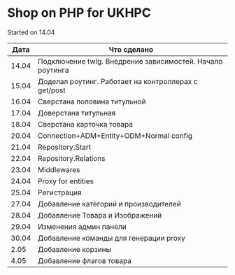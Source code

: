 # Shop on PHP for UKHPC

Started on 14.04

| Дата | Что сделано |
| ----------- | ----------- |
| 14.04  | Подключение twig. Внедрение зависимостей. Начало роутинга |
| 15.04  | Доделал роутинг. Работает на контроллерах с get/post |
| 16.04  | Сверстана половина титульной |
| 17.04  | Доверстана титульная |
| 18.04  | Сверстана карточка товара |
| 20.04  | Connection+ADM+Entity+ODM+Normal config |
| 21.04  | Repository.Start |
| 22.04  | Repository.Relations |
| 23.04  | Middlewares |
| 24.04  | Proxy for entities|
| 25.04  | Регистрация |
| 27.04  | Добавление категорий и производителей |
| 28.04  | Добавление Товара и Изображений |
| 29.04  | Изменения админ панели |
| 30.04  | Добавление команды для генерации proxy |
| 2.05  | Добавление корзины |
| 4.05  | Добавление флагов товара |



